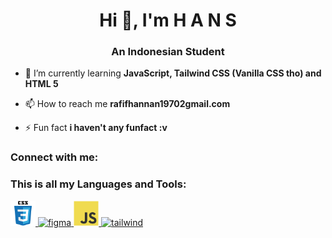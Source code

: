 <h1 align="center">Hi 👋, I'm H A N S</h1>
<h3 align="center">An Indonesian Student</h3>

- 🌱 I’m currently learning **JavaScript, Tailwind CSS (Vanilla CSS tho) and HTML 5**

- 📫 How to reach me **rafifhannan19702gmail.com**

- ⚡ Fun fact **i haven't any funfact :v**

<h3 align="left">Connect with me:</h3>
<p align="left">
</p>

<h3 align="left">This is all my Languages and Tools:</h3>
<p align="left"> <a href="https://www.w3schools.com/css/" target="_blank" rel="noreferrer"> <img src="https://raw.githubusercontent.com/devicons/devicon/master/icons/css3/css3-original-wordmark.svg" alt="css3" width="40" height="40"/> </a> <a href="https://www.figma.com/" target="_blank" rel="noreferrer"> <img src="https://www.vectorlogo.zone/logos/figma/figma-icon.svg" alt="figma" width="40" height="40"/> </a> <a href="https://developer.mozilla.org/en-US/docs/Web/JavaScript" target="_blank" rel="noreferrer"> <img src="https://raw.githubusercontent.com/devicons/devicon/master/icons/javascript/javascript-original.svg" alt="javascript" width="40" height="40"/> </a> <a href="https://tailwindcss.com/" target="_blank" rel="noreferrer"> <img src="https://www.vectorlogo.zone/logos/tailwindcss/tailwindcss-icon.svg" alt="tailwind" width="40" height="40"/> </a> </p>
